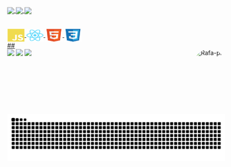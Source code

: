 <div>
  <a href="https://github.com/gabrielfonsecadev">
  <img height="180em"   align="center" src="https://github-readme-stats.vercel.app/api?username=gabrielfonsecadev&show_icons=true&theme=react&include_all_commits=true&count_private=true"/>
  <img height="180em"   align="center" src="https://github-readme-stats.vercel.app/api?username=gabrielfonsecadev&show_icons=true&theme=react&include_all_commits=true&count_private=true"/>
  <img height="180em"  align="center" src="https://github-readme-stats.vercel.app/api/top-langs/?username=gabrielfonsecadev&layout=compact&langs_count=7&theme=react" />
</div>
 <br>
<div style="display: inline_block"><br>
  <img align="center" alt="Rafa-Js" height="30" width="40" src="https://raw.githubusercontent.com/devicons/devicon/master/icons/javascript/javascript-plain.svg">
  <img align="center" alt="Rafa-React" height="30" width="40" src="https://raw.githubusercontent.com/devicons/devicon/master/icons/react/react-original.svg">
  <img align="center" alt="Rafa-HTML" height="30" width="40" src="https://raw.githubusercontent.com/devicons/devicon/master/icons/html5/html5-original.svg">
  <img align="center" alt="Rafa-CSS" height="30" width="40" src="https://raw.githubusercontent.com/devicons/devicon/master/icons/css3/css3-original.svg">
</div>
  ##
  <br>
  <div>
  <a href="https://www.instagram.com/gabriel._dsouza/" target="_blank"><img src="https://img.shields.io/badge/-Instagram-%23E4405F?style=for-the-badge&logo=instagram&logoColor=white" target="_blank"></a>
  <a href = "mailto:gabrieldesouza153@gmail.com"><img src="https://img.shields.io/badge/-Gmail-%23333?style=for-the-badge&logo=gmail&logoColor=white" target="_blank"></a>
  <a href="https://www.linkedin.com/in/gabriel-f-4a60411b9/" target="_blank"><img src="https://img.shields.io/badge/-LinkedIn-%230077B5?style=for-the-badge&logo=linkedin&logoColor=white" target="_blank"></a> 
   <img align="right" alt="Rafa-pic" height="150" style="border-radius:50px;" src="https://cdn.discordapp.com/attachments/820275306295984139/967805089957953646/Webp.net-gifmaker.gif">
  
![Snake Animation](https://github.com/gabrielfonseca3/gabrielfonseca3/blob/output/github-contribution-grid-snake.svg)
</div>
